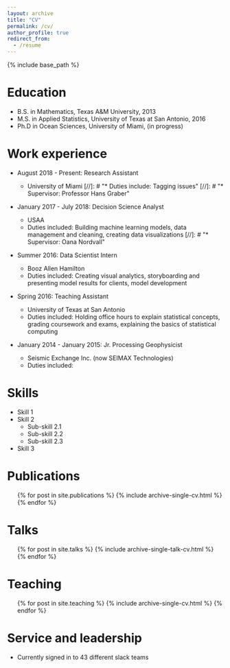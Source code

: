 ```yaml
---
layout: archive
title: "CV"
permalink: /cv/
author_profile: true
redirect_from:
  - /resume
---
```


{% include base_path %}

Education
======
* B.S. in Mathematics, Texas A&M University, 2013
* M.S. in Applied Statistics, University of Texas at San Antonio, 2016
* Ph.D in Ocean Sciences, University of Miami, (in progress)

Work experience
======
* August 2018 - Present: Research Assistant
  * University of Miami
  [//]: # "* Duties include: Tagging issues"
  [//]: # "* Supervisor: Professor Hans Graber"

* January 2017 - July 2018: Decision Science Analyst
  * USAA
  * Duties included: Building machine learning models, data management and cleaning, creating data visualizations
  [//]: # "* Supervisor: Oana Nordvall"

* Summer 2016: Data Scientist Intern
  * Booz Allen Hamilton
  * Duties included: Creating visual analytics, storyboarding and presenting model results for clients, model development
  
* Spring 2016: Teaching Assistant
  * University of Texas at San Antonio
  * Duties included: Holding office hours to explain statistical concepts, grading coursework and exams, explaining the basics of statistical computing
  
* January 2014 - January 2015: Jr. Processing Geophysicist
  * Seismic Exchange Inc. (now SEIMAX Technologies)
  * Duties included: 

Skills
======
* Skill 1
* Skill 2
  * Sub-skill 2.1
  * Sub-skill 2.2
  * Sub-skill 2.3
* Skill 3

Publications
======
  <ul>{% for post in site.publications %}
    {% include archive-single-cv.html %}
  {% endfor %}</ul>
  
Talks
======
  <ul>{% for post in site.talks %}
    {% include archive-single-talk-cv.html %}
  {% endfor %}</ul>
  
Teaching
======
  <ul>{% for post in site.teaching %}
    {% include archive-single-cv.html %}
  {% endfor %}</ul>
  
Service and leadership
======
* Currently signed in to 43 different slack teams
